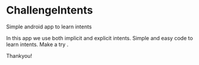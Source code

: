 # ChallengeIntents
Simple android app to learn intents

In this app we use both implicit and explicit intents. 
Simple and easy code to learn intents. Make a try .

Thankyou!
